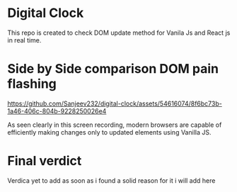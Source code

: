 # Digital Clock

This repo is created to check DOM update method for Vanila Js and React js in real time.

# Side by Side comparison DOM pain flashing

https://github.com/Sanjeev232/digital-clock/assets/54616074/8f6bc73b-1a46-406c-804b-9228250026e4

As seen clearly in this screen recording, modern browsers are capable of efficiently making changes only to updated elements using Vanilla JS.


# Final verdict

Verdica yet to add as soon as i found a solid reason for it i will add here
